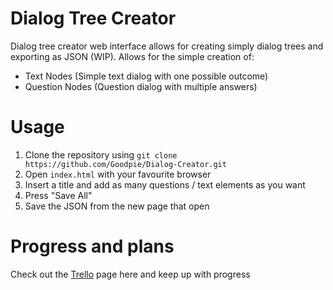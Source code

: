 # Dialog Tree Creator
Dialog tree creator web interface allows for creating simply dialog trees and exporting as JSON (WIP). Allows for the simple creation of:

- Text Nodes (Simple text dialog with one possible outcome)
- Question Nodes (Question dialog with multiple answers)

# Usage
1. Clone the repository using `git clone https://github.com/Goodpie/Dialog-Creator.git`
2. Open `index.html` with your favourite browser
3. Insert a title and add as many questions / text elements as you want
4. Press "Save All" 
5. Save the JSON from the new page that open

# Progress and plans
Check out the [Trello](https://trello.com/b/Hk097Lpp/dialog-tree-creator) page here and keep up with progress

